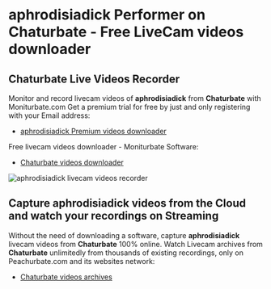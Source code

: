 # aphrodisiadick Performer on Chaturbate - Free LiveCam videos downloader

## Chaturbate Live Videos Recorder

Monitor and record livecam videos of **aphrodisiadick** from **Chaturbate** with Moniturbate.com
Get a premium trial for free by just and only registering with your Email address:
* [aphrodisiadick Premium videos downloader](https://moniturbate.com/request-demo-licence-key.html)

Free livecam videos downloader - Moniturbate Software:
* [Chaturbate videos downloader](https://moniturbate.com/moniturbate-download-software.html)

![aphrodisiadick livecam videos recorder](https://peachurnet.com/templates/moniturbate-software.png)


## Capture aphrodisiadick videos from the Cloud and watch your recordings on Streaming

Without the need of downloading a software, capture **aphrodisiadick** livecam videos from **Chaturbate** 100% online.
Watch Livecam archives from **Chaturbate** unlimitedly from thousands of existing recordings, only on Peachurbate.com and its websites network:
* [Chaturbate videos archives](https://peachurnet.com/)